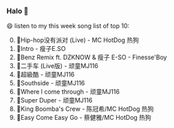 

### Halo 👋

😄 listen to my this week song list of top 10:

0. 🌈Hip-hop没有派对 (Live) - MC HotDog 热狗
1. 🌈Intro - 瘦子E.SO
2. 🌈Benz Remix ft. DZKNOW & 瘦子 E-SO - Finesse'Boy
3. 🌈二手车 (Live版) - 顽童MJ116
4. 🌈超級酷 - 顽童MJ116
5. 🌈Southside - 顽童MJ116
6. 🌈Where l come through - 顽童MJ116
7. 🌈Super Duper - 顽童MJ116
8. 🌈King Boomba's Crew - 陈冠希/MC HotDog 热狗
9. 🌈Easy Come Easy Go - 蔡健雅/MC HotDog 热狗

